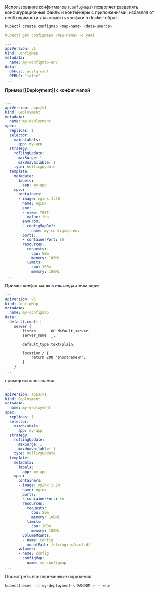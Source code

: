 Использование конфигмапов (`ConfigMaps`) позволяет разделять конфигурационные файлы и контейнеры с приложениями, избавляя от необходимости упаковывать конфиги в docker-образ. 

```bash
kubectl create configmap <map-name> <data-source>
```

```yml
kubectl get configmaps <map-name> -o yaml 

---
apiVersion: v1
kind: ConfigMap
metadata:
  name: my-configmap-env
data:
  dbhost: postgresql
  DEBUG: "false"
...

```


**Пример [[Deployment]] с конфиг мапой**

```yaml

---
apiVersion: apps/v1
kind: Deployment
metadata:
  name: my-deployment
spec:
  replicas: 1
  selector:
    matchLabels:
      app: my-app
  strategy:
    rollingUpdate:
      maxSurge: 1
      maxUnavailable: 1
    type: RollingUpdate
  template:
    metadata:
      labels:
        app: my-app
    spec:
      containers:
      - image: nginx:1.20
        name: nginx
        env:
        - name: TEST
          value: foo
        envFrom:
        - configMapRef:
            name: my-configmap-env
        ports:
        - containerPort: 80
        resources:
          requests:
            cpu: 50m
            memory: 100Mi
          limits:
            cpu: 100m
            memory: 100Mi
...


```


Пример конфиг мапы в нестандартном виде
```yaml
---
apiVersion: v1
kind: ConfigMap
metadata:
  name: my-configmap
data:
  default.conf: |
    server {
        listen       80 default_server;
        server_name  _;

        default_type text/plain;

        location / {
            return 200 '$hostname\n';
        }
    }
...

```


пример использования 

```yaml
---
apiVersion: apps/v1
kind: Deployment
metadata:
  name: my-deployment
spec:
  replicas: 1
  selector:
    matchLabels:
      app: my-app
  strategy:
    rollingUpdate:
      maxSurge: 1
      maxUnavailable: 1
    type: RollingUpdate
  template:
    metadata:
      labels:
        app: my-app
    spec:
      containers:
      - image: nginx:1.20
        name: nginx
        ports:
        - containerPort: 80
        resources:
          requests:
            cpu: 50m
            memory: 100Mi
          limits:
            cpu: 100m
            memory: 100Mi
        volumeMounts:
        - name: config
          mountPath: /etc/nginx/conf.d/
      volumes:
      - name: config
        configMap:
          name: my-configmap
...

```




Посмотреть все переменные окружения 
```bash
kubectl exec -it my-deployment-< RANDOM > -- env
```